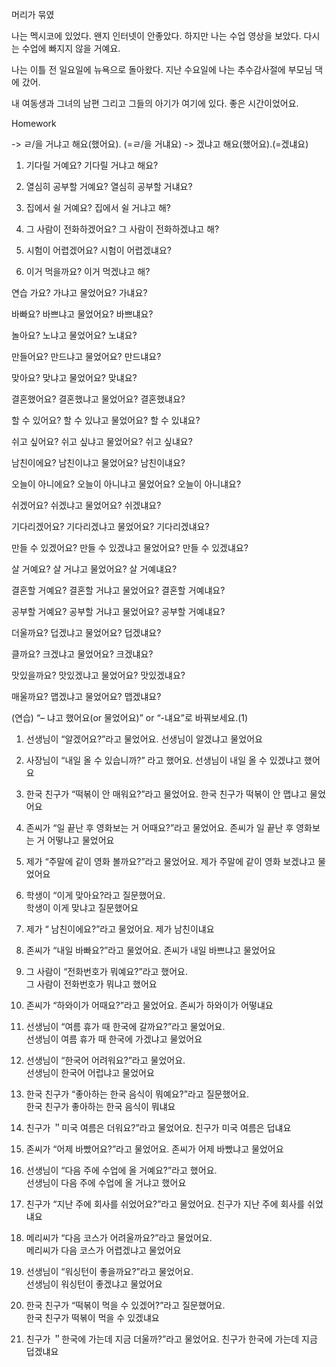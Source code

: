 머리가 묶였

나는 멕시코에 있었다.
왠지 인터넷이 안좋았다.
하지만 나는 수업 영상을 보았다.
다시는 수업에 빠지지 않을 거예요.

나는 이틀 전 일요일에 뉴욕으로 돌아왔다.
지난 수요일에 나는 추수감사절에 부모님 댁에 갔어.

내 여동생과 그녀의 남편 그리고 그들의 아기가 여기에 있다.
좋은 시간이었어요.

Homework

-> ㄹ/을 거냐고 해요(했어요). (=ㄹ/을 거냬요)
-> 겠냐고 해요(했어요).(=겠냬요)

1. 기다릴 거예요?
기다릴 거냐고 해요?

2. 열심히 공부할 거예요?
열심히 공부할 거냬요?

3. 집에서 쉴 거예요?
집에서 쉴 거냐고 해?

4. 그 사람이 전화하겠어요?
그 사람이 전화하겠냐고 해?

5. 시험이 어렵겠어요?
시험이 어렵겠냬요?

6. 이거 먹을까요?
이거 먹겠냐고 해?

연습
가요?
가냐고 물었어요?
가냬요?

바빠요?
바쁘냐고 물었어요?
바쁘냬요?

놀아요?
노냐고 물었어요?
노냬요?

만들어요?
만드냐고 물었어요?
만드냬요?

맞아요?
맞냐고 물었어요?
맞냬요?

결혼했어요?
결혼했냐고 물었어요?
결혼했냬요?

할 수 있어요?
할 수 있냐고 물었어요?
할 수 있냬요?

쉬고 싶어요?
쉬고 싶냐고 물었어요?
쉬고 싶냬요?

남친이에요?
남친이냐고 물었어요?
남친이냬요?

오늘이 아니에요?
오늘이 아니냐고 물었어요?
오늘이 아니냬요?

쉬겠어요?
쉬겠냐고 물었어요?
쉬겠냬요?

기다리겠어요?
기다리겠냐고 물었어요?
기다리겠냬요?

만들 수 있겠어요?
만들 수 있겠냐고 물었어요?
만들 수 있겠냬요?

살 거예요?
살 거냐고 물었어요?
살 거예냬요?

결혼할 거예요?
결혼할 거냐고 물었어요?
결혼할 거예냬요?

공부할 거예요?
공부할 거냐고 물었어요?
공부할 거예냬요?

더울까요?
덥겠냐고 물었어요?
덥겠냬요?

클까요?
크겠냐고 물었어요?
크겠냬요?

맛있을까요?
맛있겠냐고 물었어요?
맛있겠냬요?

매울까요?
맵겠냐고 물었어요?
맵겠냬요?


(연습)  “– 냐고 했어요(or 물었어요)” or “-냬요”로 바꿔보세요.(1)
1. 선생님이 “알겠어요?”라고 물었어요. 
선생님이 알겠냐고 물었어요

2. 사장님이 “내일 올 수 있습니까?” 라고 했어요. 
선생님이 내일 올 수 있겠냐고 했어요
 
3. 한국 친구가 “떡볶이 안 매워요?”라고 물었어요. 
한국 친구가 떡볶이 안 맵냐고 물었어요

4. 존씨가 “일 끝난 후 영화보는 거 어때요?”라고 물었어요. 
존씨가 일 끝난 후 영화보는 거 어떻냐고 물었어요
 
5. 제가 “주말에 같이 영화 볼까요?”라고 물었어요. 
제가 주말에 같이 영화 보겠냐고 물었어요

6. 학생이 “이게 맞아요?라고 질문했어요.  
학생이 이게 맞냐고 질문했어요
 
7. 제가 “ 남친이에요?”라고 물었어요.
제가 남친이냬요
 
8. 존씨가 “내일 바빠요?”라고 물었어요. 
존씨가 내일 바쁘냐고 물었어요

9. 그 사람이 “전화번호가 뭐예요?”라고 했어요.  
그 사람이 전화번호가 뭐냐고 했어요

10. 존씨가 “하와이가 어때요?”라고 물었어요. 
존씨가 하와이가 어떻냬요

11. 선생님이 “여름 휴가 때 한국에 갈까요?”라고 물었어요.  
선생님이 여름 휴가 때 한국에 가겠냐고 물었어요

12. 선생님이 “한국어 어려워요?”라고 물었어요.  
선생님이 한국어 어럽냐고 물었어요

13. 한국 친구가 “좋아하는 한국 음식이 뭐예요?”라고 질문했어요.  
한국 친구가 좋아하는 한국 음식이 뭐냬요

14. 친구가 ＂미국 여름은 더워요?”라고 물었어요. 
친구가 미국 여름은 덥냬요

15. 존씨가 “어제 바빴어요?”라고 물었어요. 
존씨가 어제 바빴냐고 물었어요

16. 선생님이 “다음 주에 수업에 올 거예요?”라고 했어요.  
선생님이 다음 주에 수업에 올 거냐고 했어요

17. 친구가 “지난 주에 회사를 쉬었어요?”라고 물었어요. 
친구가 지난 주에 회사를 쉬었냬요

18. 메리씨가 “다음 코스가 어려울까요?”라고 물었어요.  
메리씨가 다음 코스가 어렵겠냐고 물었어요

19. 선생님이 “워싱턴이 좋을까요?”라고 물었어요.  
선생님이 워싱턴이 좋겠냐고 물었어요

20. 한국 친구가 “떡볶이 먹을 수 있겠어?”라고 질문했어요.  
한국 친구가 떡볶이 먹을 수 있겠냬요

21. 친구가 ＂한국에 가는데 지금 더울까?”라고 물었어요. 
친구가 한국에 가는데 지금 덥겠냬요


